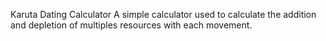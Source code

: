 Karuta Dating Calculator
A simple calculator used to calculate the addition and depletion of multiples resources with each movement.
